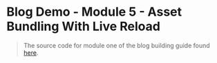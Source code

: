 # Blog Demo - Module 5 - Asset Bundling With Live Reload

> The source code for module one of the blog building guide found [here](https://steven-klein.github.io/blog-guide/5-asset-bundling-live-reload/).
